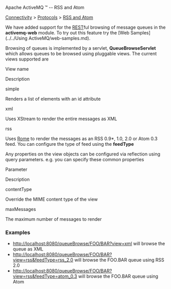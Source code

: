 Apache ActiveMQ ™ -- RSS and Atom 

[Connectivity](../../connectivity.md) > [Protocols](../../Connectivity/protocols.md) > [RSS and Atom](../../Connectivity/Protocols/rss-and-atom.md)


We have added support for the [REST](../../Connectivity/Protocols/rest.md)ful browsing of message queues in the **activemq-web** module. To try out this feature try the [Web Samples](../../Using ActiveMQ/web-samples.md).

Browsing of queues is implemented by a servlet, **QueueBrowseServlet** which allows queues to be browsed using pluggable views. The current views supported are

View name

Description

simple

Renders a list of <message> elements with an id attribute

xml

Uses XStream to render the entire messages as XML

rss

Uses [Rome](https://rome.dev.java.net/) to render the messages as an RSS 0.9*, 1.0, 2.0 or Atom 0.3 feed. You can configure the type of feed using the **feedType**

Any properties on the view objects can be configured via reflection using query parameters. e.g. you can specify these common properties

Parameter

Description

contentType

Override the MIME content type of the view

maxMessages

The maximum number of messages to render

### Examples

*   [http://localhost:8080/queueBrowse/FOO/BAR?view=xml](http://localhost:8080/queueBrowse/FOO/BAR?view=xml) will browse the queue as XML
*   [http://localhost:8080/queueBrowse/FOO/BAR?view=rss&feedType=rss_2.0](http://localhost:8080/queueBrowse/FOO/BAR?view=rss&feedType=rss_2.0) will browse the FOO.BAR queue using RSS 2.0
*   [http://localhost:8080/queueBrowse/FOO/BAR?view=rss&feedType=atom_0.3](http://localhost:8080/queueBrowse/FOO/BAR?view=rss&feedType=atom_0.3) will browse the FOO.BAR queue using Atom

